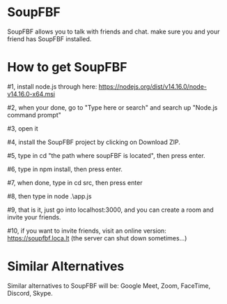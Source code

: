 # SoupFBF
SoupFBF allows you to talk with friends and chat.
make sure you and your friend has SoupFBF installed.

# How to get SoupFBF

#1, install node.js through here: https://nodejs.org/dist/v14.16.0/node-v14.16.0-x64.msi

#2, when your done, go to "Type here or search" and search up "Node.js command prompt"

#3, open it

#4, install the SoupFBF project by clicking on Download ZIP.

#5, type in cd "the path where soupFBF is located", then press enter.

#6, type in npm install, then press enter.

#7, when done, type in cd src, then press enter

#8, then type in node .\app.js

#9, that is it, just go into localhost:3000, and you can create a room and invite your friends.

#10, if you want to invite friends, visit an online version: https://soupfbf.loca.lt (the server can shut down sometimes...)

# Similar Alternatives

Similar alternatives to SoupFBF will be:
Google Meet, 
Zoom, 
FaceTime, 
Discord, 
Skype.
